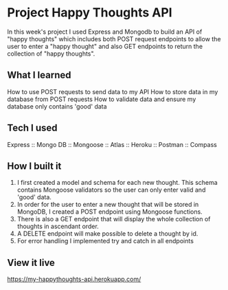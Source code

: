 <!-- @format -->

# Project Happy Thoughts API

In this week's project I used Express and Mongodb to build an API of "happy thoughts" which includes both POST request endpoints to allow the user to enter a "happy thought" and also GET endpoints to return the collection of "happy thoughts".

## What I learned

How to use POST requests to send data to my API
How to store data in my database from POST requests
How to validate data and ensure my database only contains 'good' data

## Tech I used

Express :: Mongo DB :: Mongoose :: Atlas :: Heroku :: Postman :: Compass

## How I built it

1. I first created a model and schema for each new thought. This schema contains Mongoose validators so the user can only enter valid and 'good' data.
2. In order for the user to enter a new thought that will be stored in MongoDB, I created a POST endpoint using Mongoose functions.
3. There is also a GET endpoint that will display the whole collection of thoughts in ascendant order.
4. A DELETE endpoint will make possible to delete a thought by id.
5. For error handling I implemented try and catch in all endpoints

## View it live

https://my-happythoughts-api.herokuapp.com/
